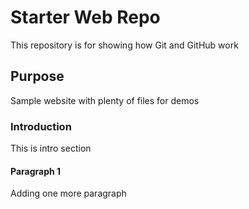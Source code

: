 # Starter Web Repo

This repository is for showing how Git and GitHub work

## Purpose

Sample website with plenty of files for demos

### Introduction

This is intro section

#### Paragraph 1

Adding one more paragraph
